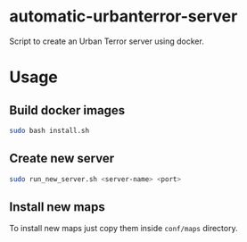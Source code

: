 # automatic-urbanterror-server
Script to create an Urban Terror server using docker.

# Usage

## Build docker images
```bash
sudo bash install.sh
```

## Create new server
```bash
sudo run_new_server.sh <server-name> <port>
```

## Install new maps
To install new maps just copy them inside ```conf/maps``` directory.